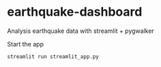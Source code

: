 # earthquake-dashboard
 Analysis earthquake data with streamlit + pygwalker

Start the app
```bash
streamlit run streamlit_app.py
```
